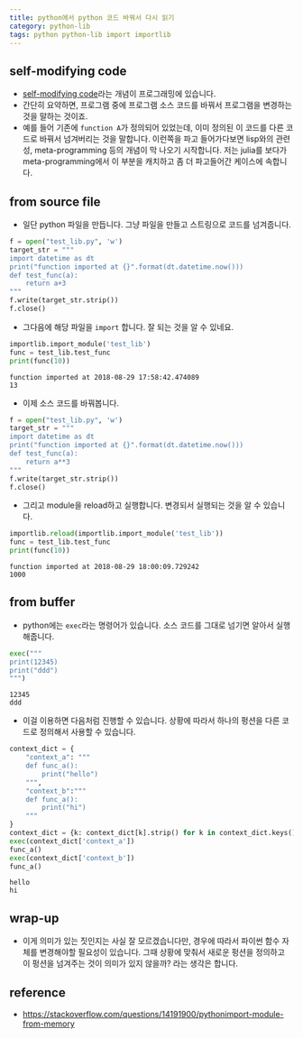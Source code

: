 ```yaml
---
title: python에서 python 코드 바꿔서 다시 읽기
category: python-lib
tags: python python-lib import importlib
---
```


## self-modifying code

- [self-modifying code](https://en.wikipedia.org/wiki/Self-modifying_code)라는 개념이 프로그래밍에 있습니다. 
- 간단히 요약하면, 프로그램 중에 프로그램 소스 코드를 바꿔서 프로그램을 변경하는 것을 말하는 것이죠. 
- 예를 들어 기존에 `function A`가 정의되어 있었는데, 이미 정의된 이 코드를 다른 코드로 바꿔서 넘겨버리는 것을 말합니다. 이런쪽을 파고 들어가다보면 lisp와의 관련성, meta-programming 등의 개념이 막 나오기 시작합니다. 저는 julia를 보다가 meta-programming에서 이 부분을 캐치하고 좀 더 파고들어간 케이스에 속합니다. 

## from source file 

- 일단 python 파일을 만듭니다. 그냥 파일을 만들고 스트링으로 코드를 넘겨줍니다. 

```python
f = open("test_lib.py", 'w')
target_str = """
import datetime as dt 
print("function imported at {}".format(dt.datetime.now()))
def test_func(a):
    return a+3
"""
f.write(target_str.strip())
f.close()
```

- 그다음에 해당 파일을 `import` 합니다. 잘 되는 것을 알 수 있네요. 

```python
importlib.import_module('test_lib')
func = test_lib.test_func
print(func(10))
```

```
function imported at 2018-08-29 17:58:42.474089
13
```

- 이제 소스 코드를 바꿔봅니다. 

```python
f = open("test_lib.py", 'w')
target_str = """
import datetime as dt 
print("function imported at {}".format(dt.datetime.now()))
def test_func(a):
    return a**3
"""
f.write(target_str.strip())
f.close()
```

- 그리고 module을 reload하고 실행합니다. 변경되서 실행되는 것을 알 수 있습니다. 

```python
importlib.reload(importlib.import_module('test_lib'))
func = test_lib.test_func
print(func(10))
```

```
function imported at 2018-08-29 18:00:09.729242
1000
```

## from buffer 

- python에는 `exec`라는 명령어가 있습니다. 소스 코드를 그대로 넘기면 알아서 실행해줍니다. 

```python
exec("""
print(12345)
print("ddd")
""")
```

```
12345
ddd
```

- 이걸 이용하면 다음처럼 진행할 수 있습니다. 상황에 따라서 하나의 펑션을 다른 코드로 정의해서 사용할 수 있습니다. 

```python
context_dict = {
    "context_a": """
    def func_a():
        print("hello")
    """, 
    "context_b":"""
    def func_a():
        print("hi")
    """
}
context_dict = {k: context_dict[k].strip() for k in context_dict.keys()}
exec(context_dict['context_a']) 
func_a()
exec(context_dict['context_b']) 
func_a()
```

```
hello
hi
```

## wrap-up

- 이게 의미가 있는 짓인지는 사실 잘 모르겠습니다만, 경우에 따라서 파이썬 함수 자체를 변경해야할 필요성이 있습니다. 그때 상황에 맞춰서 새로운 펑션을 정의하고 이 펑션을 넘겨주는 것이 의미가 있지 않을까? 라는 생각은 합니다. 


## reference

- <https://stackoverflow.com/questions/14191900/pythonimport-module-from-memory>
